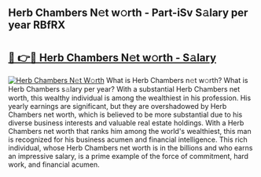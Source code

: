 ## Herb Chambers N𝚎t w𝚘rth - Part-iSv S𝚊lary per year RBfRX

# <h2><a href="http://gc0kwr.nevu.top/?p=Herb+Chambers">🔗 👉🔴 Herb Chambers N𝚎t w𝚘rth - S𝚊lary</a></h2>

[![Herb Chambers N𝚎t W𝚘rth](https://i.imgur.com/Oavwk0R.jpeg)](http://gc0kwr.nevu.top/?p=Herb+Chambers)
What is Herb Chambers n𝚎t w𝚘rth? What is Herb Chambers s𝚊lary per year?
With a substantial Herb Chambers net worth, this wealthy individual is among the wealthiest in his profession. His yearly earnings are significant, but they are overshadowed by Herb Chambers net worth, which is believed to be more substantial due to his diverse business interests and valuable real estate holdings. With a Herb Chambers net worth that ranks him among the world's wealthiest, this man is recognized for his business acumen and financial intelligence. This rich individual, whose Herb Chambers net worth is in the billions and who earns an impressive salary, is a prime example of the force of commitment, hard work, and financial acumen.
